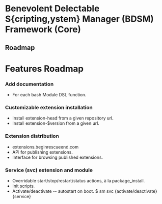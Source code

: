 # Benevolent Delectable S{cripting,ystem} Manager (BDSM) Framework (Core)

## Roadmap

Features Roadmap
====================

### Add documentation
* For each bash Module DSL function.

### Customizable extension installation
* Install extension-head from a given repository url.
* Install extension-$version from a given url.

### Extension distribution
* extensions.beginrescueend.com
* API for publishing extensions.
* Interface for browsing published extensions.

### Service (svc) extension and module
* Overridable start/stop/restart/status actions, à la package_install.
* Init scripts.
* Activate/deactivate -- autostart on boot.
  $ sm svc {activate/deactivate} {service}
